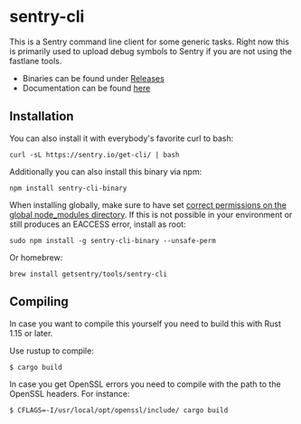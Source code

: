 # sentry-cli

This is a Sentry command line client for some generic tasks.  Right now this
is primarily used to upload debug symbols to Sentry if you are not using the
fastlane tools.

 - Binaries can be found under [Releases](https://github.com/getsentry/sentry-cli/releases/)
 - Documentation can be found [here](https://docs.sentry.io/hosted/learn/cli/)

## Installation

You can also install it with everybody's favorite curl to bash:

    curl -sL https://sentry.io/get-cli/ | bash

Additionally you can also install this binary via npm:

    npm install sentry-cli-binary

When installing globally, make sure to have set [correct permissions on the global node_modules directory](https://docs.npmjs.com/getting-started/fixing-npm-permissions).
If this is not possible in your environment or still produces an EACCESS error, install as root:

    sudo npm install -g sentry-cli-binary --unsafe-perm

Or homebrew:

    brew install getsentry/tools/sentry-cli

## Compiling

In case you want to compile this yourself you need to build this with Rust
1.15 or later.

Use rustup to compile:

    $ cargo build

In case you get OpenSSL errors you need to compile with the path to the
OpenSSL headers.  For instance:

    $ CFLAGS=-I/usr/local/opt/openssl/include/ cargo build

